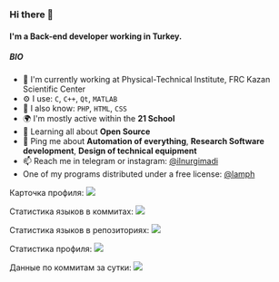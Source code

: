 ### Hi there 👋

#### I'm a Back-end developer working in Turkey.

##### BIO

- 🔭 I'm currently working at Physical-Technical Institute, FRC Kazan Scientific Center
- ⚙️ I use: `C`, `C++`, `Qt`, `MATLAB`
- 💬 I also know: `PHP`, `HTML`, `CSS`
- 🌍 I'm mostly active within the **21 School**
- 🌱 Learning all about **Open Source**
- 💬 Ping me about **Automation of everything**, **Research Software development**, **Design of technical equipment**
- 📫 Reach me in telegram or instagram: [@ilnurgimadi](https://t.me/ilnurgimadi)
- One of my programs distributed under a free license: [@lamph](https://github.com/llnoor/PROJECT_LAMPh)

Карточка профиля: 
![](https://github-profile-summary-cards.vercel.app/api/cards/profile-details?username=llnoor&theme=solarized_dark)

Статистика языков в коммитах:
![](https://github-profile-summary-cards.vercel.app/api/cards/most-commit-language?username=llnoor&theme=solarized_dark)

Статистика языков в репозиториях:
![](https://github-profile-summary-cards.vercel.app/api/cards/repos-per-language?username=llnoor&theme=solarized_dark)

Статистика профиля:
![](https://github-profile-summary-cards.vercel.app/api/cards/stats?username=llnoor&theme=solarized_dark)

Данные по коммитам за сутки:
![](https://github-profile-summary-cards.vercel.app/api/cards/productive-time?username=llnoor&theme=solarized_dark)
